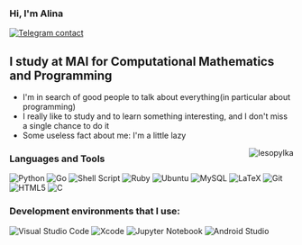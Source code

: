 
### Hi, I'm Alina

[![Telegram contact][telegram_badge]][telegram_link]


## I study at MAI for Computational Mathematics and Programming

-  I'm in search of good people to talk about everything(in particular about programming)
-  I really like to study and to learn something interesting, and I don't miss a single chance to do it
-  Some useless fact about me: I'm a little lazy

<img align="right" src="https://github-readme-stats.vercel.app/api/top-langs/?username=lesopylka&hide=rich%20text%20format,jupyter%20notebook,scheme&layout=compact&langs_count=8&custom_title)" alt="lesopylka"/>

### Languages and Tools

![Python](https://img.shields.io/badge/Python-3776AB?style=for-the-badge&logo=python&logoColor=white)
![Go](https://img.shields.io/badge/go-%2300ADD8.svg?style=for-the-badge&logo=go&logoColor=white)
![Shell Script](https://img.shields.io/badge/shell_script-%23121011.svg?style=for-the-badge&logo=gnu-bash&logoColor=white)
![Ruby](https://img.shields.io/badge/ruby-%23CC342D.svg?style=for-the-badge&logo=ruby&logoColor=white)
![Ubuntu](https://img.shields.io/badge/Ubuntu-E95420?style=for-the-badge&logo=ubuntu&logoColor=white)
![MySQL](https://img.shields.io/badge/MySQL-00000F?style=for-the-badge&logo=mysql&logoColor=white)
![LaTeX](https://img.shields.io/badge/latex-%23008080.svg?style=for-the-badge&logo=latex&logoColor=white)
![Git](https://img.shields.io/badge/git-%23F05033.svg?style=for-the-badge&logo=git&logoColor=white)
![HTML5](https://img.shields.io/badge/html5-%23E34F26.svg?style=for-the-badge&logo=html5&logoColor=white)
![C](https://img.shields.io/badge/c-%2300599C.svg?style=for-the-badge&logo=c&logoColor=white)

### Development environments that I use:

![Visual Studio Code](https://img.shields.io/badge/Visual_Studio_Code-0078D4?style=for-the-badge&logo=visual%20studio%20code&logoColor=white)
![Xcode](https://img.shields.io/badge/Xcode-007ACC?style=for-the-badge&logo=Xcode&logoColor=white)
![Jupyter Notebook](https://img.shields.io/badge/jupyter-%23FA0F00.svg?style=for-the-badge&logo=jupyter&logoColor=white)
![Android Studio](https://img.shields.io/badge/Android%20Studio-3DDC84.svg?style=for-the-badge&logo=android-studio&logoColor=white)

[telegram_link]: https://t.me/dhhdhdhksiwi
[telegram_badge]: https://img.shields.io/badge/Telegram-2CA5E0?style=for-the-badge&logo=telegram&logoColor=white "Telegram contact"
